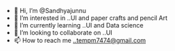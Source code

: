 - 👋 Hi, I’m @Sandhyajunnu
- 👀 I’m interested in ..UI and paper crafts and pencil Art 
- 🌱 I’m currently learning ..UI and Data science 
- 💞️ I’m looking to collaborate on ..UI
- 📫 How to reach me ..tempm7474@gmail.com

<!---
Sandhyajunnu/Sandhyajunnu is a ✨ special ✨ repository because its `README.md` (this file) appears on your GitHub profile.
You can click the Preview link to take a look at your changes.
--->
